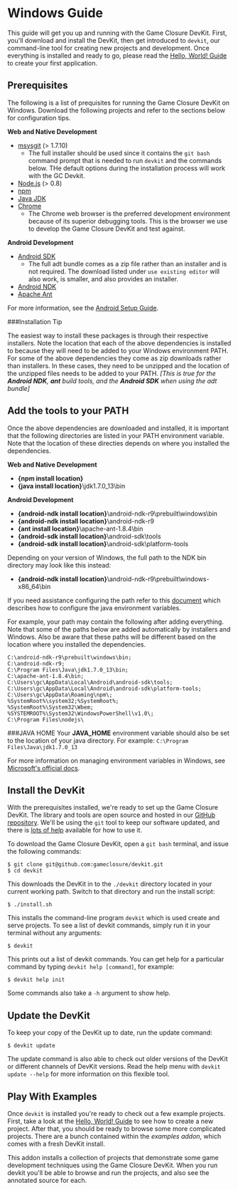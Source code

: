 # Windows Guide

This guide will get you up and running with the Game Closure
DevKit. First, you'll download and install the DevKit, then get introduced
to `devkit`, our command-line tool for creating new projects
and development. Once everything is installed and ready
to go, please read the [Hello, World! Guide](../guide/hello-world.html)
to create your first application.


## Prerequisites

The following is a list of prequisites for running the Game Closure DevKit on Windows.
Download the following projects and refer to the sections below for configuration tips.

**Web and Native Development**

* [msysgit](http://msysgit.github.com/) (> 1.7.10)
	* The full installer should be used since it contains the `git bash` command prompt that is needed to run `devkit` and the commands below. THe default options during the installation process will work with the GC Devkit.
* [Node.js](http://nodejs.org) (> 0.8)
* [npm](https://npmjs.org/package/windows)
* [Java JDK](http://www.oracle.com/technetwork/java/javase/downloads/)
* [Chrome](http://www.google.com/chrome)
	* The Chrome web browser is the preferred development
environment because of its superior debugging tools. This is
the browser we use to develop the Game Closure DevKit and test against.

**Android Development**

* [Android SDK](http://developer.android.com/sdk/)
	* The full adt bundle comes as a zip file rather than an installer and is not required. The download listed under `use existing editor` will also work, is smaller, and also provides an installer.
* [Android NDK](http://developer.android.com/tools/sdk/ndk/)
* [Apache Ant](http://ant.apache.org/manual/install.html)

For more information, see the [Android Setup Guide](native/android-setup.html).

###Installation Tip

The easiest way to install these packages is through their
respective installers. Note the location that each of the above dependencies is installed to because they will need to be added to your Windows environment PATH. For some of the above dependencies they come as zip downloads rather than installers. In these cases, they need to be unzipped and the location of the unzipped files needs to be added to your PATH. *[This is true for the **Android NDK**, **ant** build tools, and the **Android SDK** when using the adt bundle]*

## Add the tools to your PATH
Once the above dependencies are downloaded and installed, it is important that the following directories are listed in your PATH environment variable. Note that the location of these directies depends on where you installed the dependencies.

**Web and Native Development**

* **{npm install location}**
* **{java install location}**\\jdk1.7.0_13\\bin

**Android Development**

* **{android-ndk install location}**\\android-ndk-r9\\prebuilt\\windows\\bin
* **{android-ndk install location}**\\android-ndk-r9
* **{ant install location}**\\apache-ant-1.8.4\\bin
* **{android-sdk install location}**\\android-sdk\\tools
* **{android-sdk install location}**\\android-sdk\\platform-tools

Depending on your version of Windows, the full path to the NDK bin directory may look like this instead:

* **{android-ndk install location}**\\android-ndk-r9\\prebuilt\\windows-x86_64\\bin

If you need assistance configuring the path refer to this [document](http://docs.oracle.com/javase/tutorial/essential/environment/paths.html) which describes how to configure the java environment variables.

For example, your path may contain the following after adding everything. Note that some of the paths below are added automatically by installers and Windows. Also be aware that these paths will be different based on the location where you installed the dependencies.

```
C:\android-ndk-r9\prebuilt\windows\bin;
C:\android-ndk-r9;
C:\Program Files\Java\jdk1.7.0_13\bin;
C:\apache-ant-1.8.4\bin;
C:\Users\gc\AppData\Local\Android\android-sdk\tools;
C:\Users\gc\AppData\Local\Android\android-sdk\platform-tools;
C:\Users\gc\AppData\Roaming\npm\;
%SystemRoot%\system32;%SystemRoot%;
%SystemRoot%\System32\Wbem;
%SYSTEMROOT%\System32\WindowsPowerShell\v1.0\;
C:\Program Files\nodejs\
```

###JAVA HOME
Your **JAVA_HOME** environment variable should also be set to the location of your java directory. For example: `C:\Program Files\Java\jdk1.7.0_13`

For more information on managing environment variables in Windows, see [Microsoft's official docs](http://support.microsoft.com/kb/310519).

## Install the DevKit

With the prerequisites installed, we're ready to set up the
Game Closure DevKit. The library and tools are open source and
hosted in our [GitHub repository](https://github.com/gameclosure/devkit).
We'll be using the `git` tool to keep our software updated,
and there is [lots of help](https://help.github.com)
available for how to use it.

To download the Game Closure DevKit, open a `git bash` terminal, and issue the following
commands:

~~~
$ git clone git@github.com:gameclosure/devkit.git
$ cd devkit
~~~

This downloads the DevKit in to the `./devkit` directory located
in your current working path. Switch to that directory and
run the install script:

~~~
$ ./install.sh
~~~

This installs the command-line program `devkit` which is used
create and serve projects. To see a list of devkit commands,
simply run it in your terminal without any arguments:

~~~
$ devkit
~~~

This prints out a list of devkit commands. You can get
help for a particular command by typing `devkit help [command]`,
for example:

~~~
$ devkit help init
~~~

Some commands also take a `-h` argument to show help.

## Update the DevKit

To keep your copy of the DevKit up to date, run the update command:

~~~
$ devkit update
~~~

The update command is also able to check out older versions of the DevKit or different channels of DevKit versions.  Read the help menu with `devkit update --help` for more information on this flexible tool.

## Play With Examples

Once `devkit` is installed you're ready to check out a few
example projects. First, take a look at the [Hello, World! Guide](../guide/hello-world.html)
to see how to create a new project. After that, you should
be ready to browse some more complicated projects. There are
a bunch contained within the *examples addon*, which comes with
a fresh DevKit install.

This addon installs a collection of projects that demonstrate
some game development techniques using the Game Closure
DevKit. When you run devkit you'll be able to browse and run the
projects, and also see the annotated source for each.
